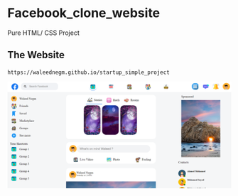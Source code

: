 # Facebook_clone_website
Pure HTML/ CSS  Project

## The Website 
```
https://waleednegm.github.io/startup_simple_project
```
![alt text](https://github.com/waleednegm/Facebook_clone_website/blob/main/images/screenshot.png)
